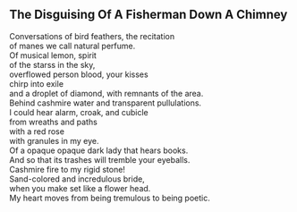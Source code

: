 The Disguising Of A Fisherman Down A Chimney
--------------------------------------------
Conversations of bird feathers, the recitation  
of manes we call natural perfume.  
Of musical lemon, spirit  
of the starss in the sky,  
overflowed person blood, your kisses  
chirp into exile  
and a droplet of diamond, with remnants of the area.  
Behind cashmire water and transparent pullulations.  
I could hear alarm, croak, and cubicle  
from wreaths and paths  
with a red rose  
with granules in my eye.  
Of a opaque opaque dark lady that hears books.  
And so that its trashes will tremble your eyeballs.  
Cashmire fire to my rigid stone!  
Sand-colored and incredulous bride,  
when you make set like a flower head.  
My heart moves from being tremulous to being poetic.  
